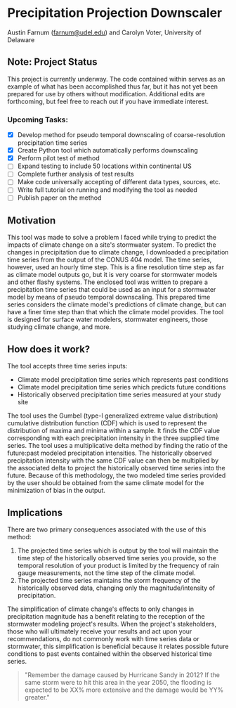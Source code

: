 # Precipitation Projection Downscaler
Austin Farnum (farnum@udel.edu) and Carolyn Voter, University of Delaware

## Note: Project Status
This project is currently underway. The code contained within serves as an example of what has been accomplished thus far, but it has not yet been prepared for use by others without modification. Additional edits are forthcoming, but feel free to reach out if you have immediate interest.

### Upcoming Tasks:
- [x] Develop method for pseudo temporal downscaling of coarse-resolution precipitation time series
- [x] Create Python tool which automatically performs downscaling
- [x] Perform pilot test of method
- [ ] Expand testing to include 50 locations within continental US
- [ ] Complete further analysis of test results
- [ ] Make code universally accepting of different data types, sources, etc.
- [ ] Write full tutorial on running and modifying the tool as needed
- [ ] Publish paper on the method

## Motivation
This tool was made to solve a problem I faced while trying to predict the impacts of climate change on a site's stormwater system. To predict the changes in precipitation due to climate change, I downloaded a precipitation time series from the output of the CONUS 404 model. The time series, however, used an hourly time step. This is a fine resolution time step as far as climate model outputs go, but it is very coarse for stormwater models and other flashy systems. The enclosed tool was written to prepare a precipitation time series that could be used as an input for a stormwater model by means of pseudo temporal downscaling. This prepared time series considers the climate model's predictions of climate change, but can have a finer time step than that which the climate model provides. The tool is designed for surface water modelers, stormwater engineers, those studying climate change, and more.

## How does it work?
The tool accepts three time series inputs:
- Climate model precipitation time series which represents past conditions
- Climate model precipitation time series which predicts future conditions
- Historically observed precipitation time series measured at your study site

The tool uses the Gumbel (type-I generalized extreme value distribution) cumulative distribution function (CDF) which is used to represent the distribution of maxima and minima within a sample. It finds the CDF value corresponding with each precipitation intensity in the three supplied time series. The tool uses a multiplicative delta method by finding the ratio of the future:past modeled precipitation intensities. The historically observed precipitation intensity with the same CDF value can then be multiplied by the associated delta to project the historically observed time series into the future. Because of this methodology, the two modeled time series provided by the user should be obtained from the same climate model for the minimization of bias in the output.

## Implications
There are two primary consequences associated with the use of this method:
1. The projected time series which is output by the tool will maintain the time step of the historically observed time series you provide, so the temporal resolution of your product is limited by the frequency of rain gauge measurements, not the time step of the climate model.
2. The projected time series maintains the storm frequency of the historically observed data, changing only the magnitude/intensity of precipitation. 

The simplification of climate change's effects to only changes in precipitation magnitude has a benefit relating to the reception of the stormwater modeling project's results. When the project's stakeholders, those who will ultimately receive your results and act upon your recommendations, do not commonly work with time series data or stormwater, this simplification is beneficial because it relates possible future conditions to past events contained within the observed historical time series. 

> "Remember the damage caused by Hurricane Sandy in 2012? If the same storm were to hit this area in the year 2050, the flooding is expected to be XX% more extensive and the damage would be YY% greater."